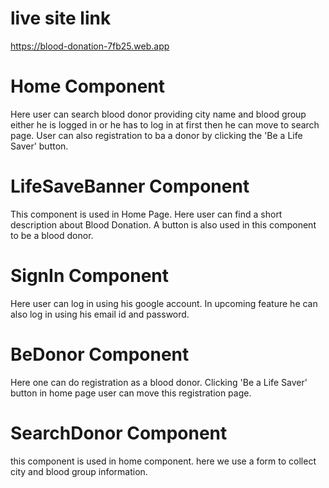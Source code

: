 # live site link
https://blood-donation-7fb25.web.app

# Home Component
Here user can search blood donor providing city name and blood group either he is logged in or he has to log in at first then he can move to search page.
User can also registration to ba a donor by clicking the 'Be a Life Saver' button.

# LifeSaveBanner Component
This component is used in Home Page. Here user can find a short description about Blood Donation. A button is also used in this component to be a blood donor.

# SignIn Component
Here user can log in using his google account. In upcoming feature he can also log in using his email id and password.

# BeDonor Component
Here one can do registration as a blood donor. Clicking 'Be a Life Saver' button in home page user can move this registration page.

# SearchDonor Component
this component is used in home component. here we use a form to collect city and blood group information.